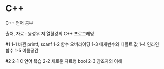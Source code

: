 # C++
C++ 언어 공부

출처, 자료 : 윤성우 저 열혈강의 C++ 프로그래밍

#1
1-1 바뀐 printf, scanf
1-2 함수 오버라이딩
1-3 매개변수와 디폴트 값
1-4 인라인 함수
1-5 이름공간

#2
2-1 C 언어 복습
2-2 새로운 자료형 bool
2-3 참조자의 이해
